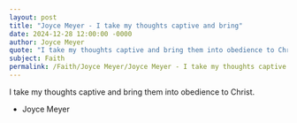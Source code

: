```yaml
---
layout: post
title: "Joyce Meyer - I take my thoughts captive and bring"
date: 2024-12-28 12:00:00 -0000
author: Joyce Meyer
quote: "I take my thoughts captive and bring them into obedience to Christ."
subject: Faith
permalink: /Faith/Joyce Meyer/Joyce Meyer - I take my thoughts captive and bring
---
```


I take my thoughts captive and bring them into obedience to Christ.

- Joyce Meyer
